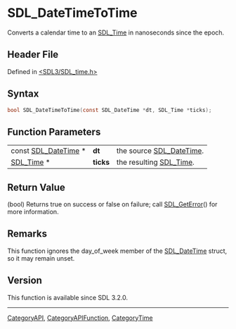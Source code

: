 # SDL_DateTimeToTime

Converts a calendar time to an [SDL_Time](SDL_Time) in nanoseconds since the epoch.

## Header File

Defined in [<SDL3/SDL_time.h>](https://github.com/libsdl-org/SDL/blob/main/include/SDL3/SDL_time.h)

## Syntax

```c
bool SDL_DateTimeToTime(const SDL_DateTime *dt, SDL_Time *ticks);
```

## Function Parameters

|                                      |           |                                          |
| ------------------------------------ | --------- | ---------------------------------------- |
| const [SDL_DateTime](SDL_DateTime) * | **dt**    | the source [SDL_DateTime](SDL_DateTime). |
| [SDL_Time](SDL_Time) *               | **ticks** | the resulting [SDL_Time](SDL_Time).      |

## Return Value

(bool) Returns true on success or false on failure; call
[SDL_GetError](SDL_GetError)() for more information.

## Remarks

This function ignores the day_of_week member of the
[SDL_DateTime](SDL_DateTime) struct, so it may remain unset.

## Version

This function is available since SDL 3.2.0.

----
[CategoryAPI](CategoryAPI), [CategoryAPIFunction](CategoryAPIFunction), [CategoryTime](CategoryTime)

